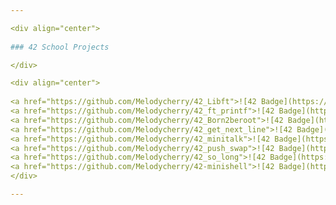 ```yaml
---

<div align="center">
  
### 42 School Projects

</div>

<div align="center">
  
<a href="https://github.com/Melodycherry/42_Libft">![42 Badge](https://github.com/Melodycherry/42-project-badges/blob/main/badges/libftm.png)</a>
<a href="https://github.com/Melodycherry/42_ft_printf">![42 Badge](https://github.com/Melodycherry/42-project-badges/blob/main/badges/ft_printfe.png)</a>
<a href="https://github.com/Melodycherry/42_Born2beroot">![42 Badge](https://github.com/Melodycherry/42-project-badges/blob/main/badges/born2beroote.png)</a>
<a href="https://github.com/Melodycherry/42_get_next_line">![42 Badge](https://github.com/Melodycherry/42-project-badges/blob/main/badges/get_next_linee.png)</a>
<a href="https://github.com/Melodycherry/42_minitalk">![42 Badge](https://github.com/Melodycherry/42-project-badges/blob/main/badges/minitalke.png)</a>
<a href="https://github.com/Melodycherry/42_push_swap">![42 Badge](https://github.com/Melodycherry/42-project-badges/blob/main/badges/push_swape.png)</a>
<a href="https://github.com/Melodycherry/42_so_long">![42 Badge](https://github.com/Melodycherry/42-project-badges/blob/main/badges/so_longe.png)</a>
<a href="https://github.com/Melodycherry/42-minishell">![42 Badge](https://github.com/Melodycherry/42-project-badges/blob/main/badges/minishelle.png)</a>
</div>

---
```

